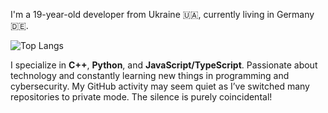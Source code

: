 I'm a 19-year-old developer from Ukraine 🇺🇦, currently living in Germany 🇩🇪.

![Top Langs](https://github-readme-stats.vercel.app/api/top-langs/?username=lowton05&layout=compact)

I specialize in **C++**, **Python**, and **JavaScript/TypeScript**.
Passionate about technology and constantly learning new things in programming and cybersecurity.
My GitHub activity may seem quiet as I’ve switched many repositories to private mode. The silence is purely coincidental!
